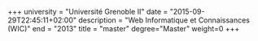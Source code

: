 +++
university = "Université Grenoble II"
date = "2015-09-29T22:45:11+02:00"
description = "Web Informatique et Connaissances (WIC)"
end = "2013"
title = "master"
degree="Master"
weight=0
+++
